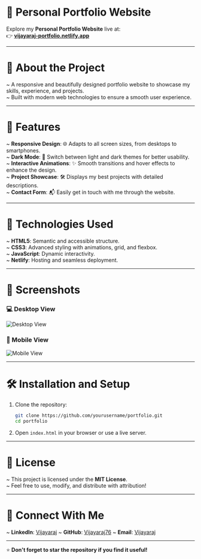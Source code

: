 
# 🌟 Personal Portfolio Website  

Explore my **Personal Portfolio Website** live at:  
👉 [**vijayaraj-portfolio.netlify.app**](https://vijayaraj-portfolio.netlify.app)  

---

# 📖 About the Project  
~ A responsive and beautifully designed portfolio website to showcase my skills, experience, and projects.  
~ Built with modern web technologies to ensure a smooth user experience.  

---

# 🚀 Features  
~ **Responsive Design**: 🌐 Adapts to all screen sizes, from desktops to smartphones.  
~ **Dark Mode**: 🌙 Switch between light and dark themes for better usability.  
~ **Interactive Animations**: ✨ Smooth transitions and hover effects to enhance the design.  
~ **Project Showcase**: 🛠️ Displays my best projects with detailed descriptions.  
~ **Contact Form**: 📬 Easily get in touch with me through the website.  

---

# 🎨 Technologies Used  
~ **HTML5**: Semantic and accessible structure.  
~ **CSS3**: Advanced styling with animations, grid, and flexbox.  
~ **JavaScript**: Dynamic interactivity.  
~ **Netlify**: Hosting and seamless deployment.  

---

# 📸 Screenshots  
### 💻 Desktop View  
![Desktop View](https://via.placeholder.com/800x400)  

### 📱 Mobile View  
![Mobile View](https://via.placeholder.com/300x600)  

---

# 🛠️ Installation and Setup  
1. Clone the repository:  
   ```bash  
   git clone https://github.com/yourusername/portfolio.git  
   cd portfolio  
   ```  
2. Open `index.html` in your browser or use a live server.  

---

# 📝 License  
~ This project is licensed under the **MIT License**.  
~ Feel free to use, modify, and distribute with attribution!  

---

# 🤝 Connect With Me  
~ **LinkedIn**: [Vijayaraj]([https://linkedin.com/in/yourusername](https://www.linkedin.com/in/professionalvijayraj/))  
~ **GitHub**: [Vijayaraj76]([https://github.com/yourusername](https://github.com/Vijayaraj76))  
~ **Email**: [Vijayaraj](mailto:mr.vijayaraj76@gmail.com)  

---

⭐ **Don't forget to star the repository if you find it useful!**  

